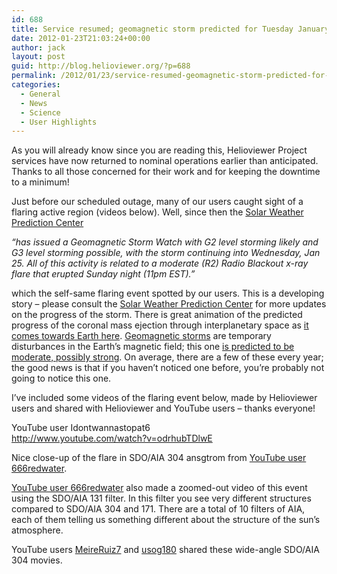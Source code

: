 ```yaml
---
id: 688
title: Service resumed; geomagnetic storm predicted for Tuesday January 24th
date: 2012-01-23T21:03:24+00:00
author: jack
layout: post
guid: http://blog.helioviewer.org/?p=688
permalink: /2012/01/23/service-resumed-geomagnetic-storm-predicted-for-tuesday-january-25th/
categories:
  - General
  - News
  - Science
  - User Highlights
---
```

As you will already know since you are reading this, Helioviewer Project services have now returned to nominal operations earlier than anticipated. Thanks to all those concerned for their work and for keeping the downtime to a minimum!

Just before our scheduled outage, many of our users caught sight of a flaring active region (videos below). Well, since then the [Solar Weather Prediction Center](http://www.swpc.noaa.gov/) 

_&#8220;has issued a Geomagnetic Storm Watch with G2 level storming likely and G3 level storming possible, with the storm continuing into Wednesday, Jan 25. All of this activity is related to a moderate (R2) Radio Blackout x-ray flare that erupted Sunday night (11pm EST).&#8221;_

which the self-same flaring event spotted by our users. This is a developing story &#8211; please consult the [Solar Weather Prediction Center](http://www.swpc.noaa.gov/) for more updates on the progress of the storm. There is great animation of the predicted progress of the coronal mass ejection through interplanetary space as [it comes towards Earth here](http://www.swpc.noaa.gov/wsa-enlil/cme-based/). [Geomagnetic storms](http://en.wikipedia.org/wiki/Geomagnetic_storm) are temporary disturbances in the Earth&#8217;s magnetic field; this one [is predicted to be moderate, possibly strong](http://www.swpc.noaa.gov/NOAAscales/index.html#GeomagneticStorms). On average, there are a few of these every year; the good news is that if you haven&#8217;t noticed one before, you&#8217;re probably not going to notice this one.

I&#8217;ve included some videos of the flaring event below, made by Helioviewer users and shared with Helioviewer and YouTube users &#8211; thanks everyone!

YouTube user Idontwannastopat6  
http://www.youtube.com/watch?v=odrhubTDlwE

Nice close-up of the flare in SDO/AIA 304 ansgtrom from [YouTube user 666redwater](http://www.youtube.com/user/666redwater).  


[YouTube user 666redwater](http://www.youtube.com/user/666redwater) also made a zoomed-out video of this event using the SDO/AIA 131 filter. In this filter you see very different structures compared to SDO/AIA 304 and 171. There are a total of 10 filters of AIA, each of them telling us something different about the structure of the sun&#8217;s atmosphere.  


YouTube users [MeireRuiz7](http://www.youtube.com/user/MeireRuiz7) and [usog180](http://www.youtube.com/user/usog180) shared these wide-angle SDO/AIA 304 movies.  
  


